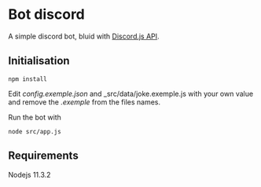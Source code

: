 # Bot discord

A simple discord bot, bluid with [Discord.js API](https://discord.js.org).

## Initialisation

```
npm install
```

Edit _config.exemple.json_ and _src/data/joke.exemple.js with your own value and remove the _.exemple_ from the files names.

Run the bot with

```
node src/app.js
```

## Requirements

Nodejs 11.3.2

